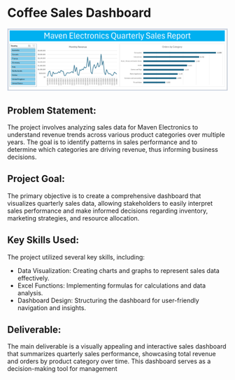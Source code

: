 # Coffee Sales Dashboard

![Coffee Sales Dashboard](/images/maven.PNG)

## Problem Statement: 
The project involves analyzing sales data for Maven Electronics to understand revenue trends across various product categories over multiple years. The goal is to identify patterns in sales performance and to determine which categories are driving revenue, thus informing business decisions.

##  Project Goal: 
The primary objective is to create a comprehensive dashboard that visualizes quarterly sales data, allowing stakeholders to easily interpret sales performance and make informed decisions regarding inventory, marketing strategies, and resource allocation.

## Key Skills Used: 
The project utilized several key skills, including:
- Data Visualization: Creating charts and graphs to represent sales data effectively.
- Excel Functions: Implementing formulas for calculations and data analysis.
- Dashboard Design: Structuring the dashboard for user-friendly navigation and insights.


## Deliverable: 
The main deliverable is a visually appealing and interactive sales dashboard that summarizes quarterly sales performance, showcasing total revenue and orders by product category over time. This dashboard serves as a decision-making tool for management